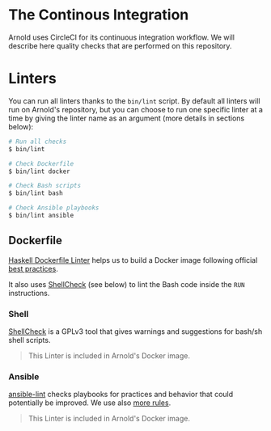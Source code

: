 # The Continous Integration

Arnold uses CircleCI for its continuous integration workflow. We will describe
here quality checks that are performed on this repository.

# Linters

You can run all linters thanks to the `bin/lint` script. By default all linters
will run on Arnold's repository, but you can choose to run one specific linter
at a time by giving the linter name as an argument (more details in sections
below):

```bash
# Run all checks
$ bin/lint

# Check Dockerfile
$ bin/lint docker

# Check Bash scripts
$ bin/lint bash

# Check Ansible playbooks
$ bin/lint ansible
```

## Dockerfile

[Haskell Dockerfile Linter](https://github.com/hadolint/hadolint) helps us to
build a Docker image following official [best
practices](https://docs.docker.com/develop/develop-images/dockerfile_best-practices/).

It also uses [ShellCheck](https://github.com/koalaman/shellcheck) (see below) to
lint the Bash code inside the `RUN` instructions.

### Shell

[ShellCheck](https://github.com/koalaman/shellcheck) is a GPLv3 tool that gives
warnings and suggestions for bash/sh shell scripts.

> This Linter is included in Arnold's Docker image.

### Ansible

[ansible-lint](https://github.com/willthames/ansible-lint) checks playbooks for
practices and behavior that could potentially be improved. We use also [more
rules](https://github.com/tsukinowasha/ansible-lint-rules).

> This Linter is included in Arnold's Docker image.
